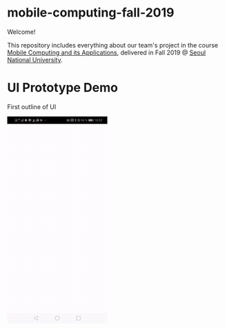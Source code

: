 # mobile-computing-fall-2019

Welcome!

This repository includes everything about our team's project in the course [Mobile Computing and its Applications](http://sugang.snu.ac.kr/sugang/cc/cc103.action?openSchyy=2019&openShtmFg=U000200002&openDetaShtmFg=U000300001&sbjtCd=4190.406B&ltNo=001&lang=eng), delivered in Fall 2019 @ [Seoul National University](http://en.snu.ac.kr/).

# UI Prototype Demo

First outline of UI

![](ui_prototype_demo.gif)
